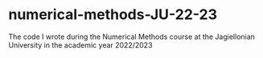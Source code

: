 # numerical-methods-JU-22-23
The code I wrote during the Numerical Methods course at the Jagiellonian University in the academic year 2022/2023
